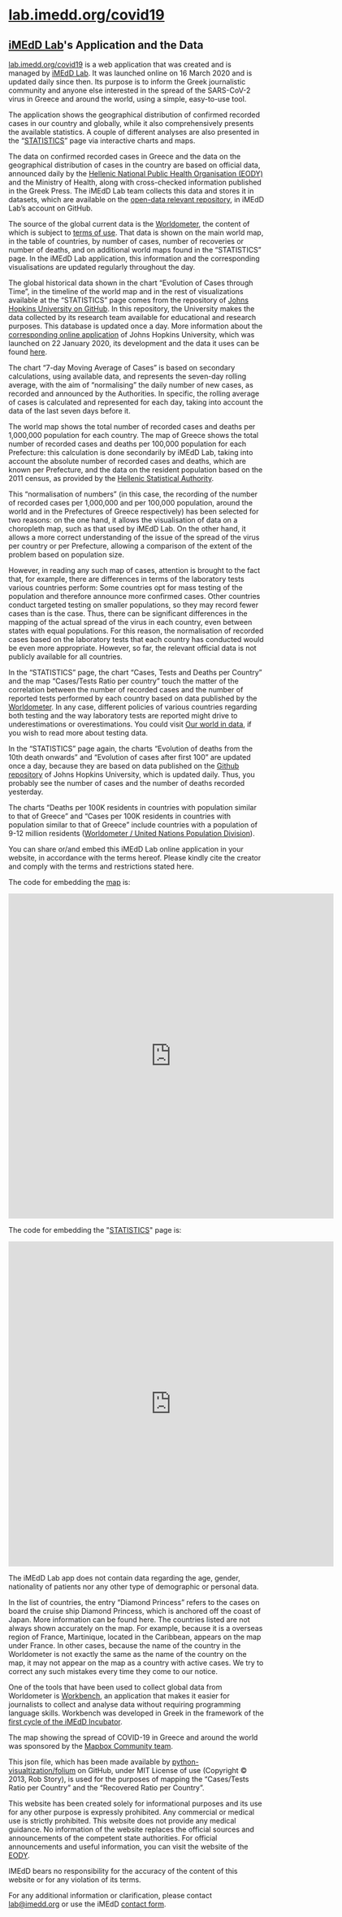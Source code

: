 # [lab.imedd.org/covid19](lab.imedd.org/covid19)
## [iMEdD Lab](https://www.imedd.org/imedd-lab/)'s Application and the Data

[lab.imedd.org/covid19](lab.imedd.org/covid19) is a web application that was created and is managed by [iMEdD Lab](https://www.imedd.org/imedd-lab/). It was launched online on 16 March 2020 and is updated daily since then. Its purpose is to inform the Greek journalistic community and anyone else interested in the spread of the SARS-CoV-2 virus in Greece and around the world, using a simple, easy-to-use tool.

The application shows the geographical distribution of confirmed recorded cases in our country and globally, while it also comprehensively presents the available statistics. A couple of different analyses are also presented in the “[STATISTICS](https://lab.imedd.org/covid19/stats/)” page via interactive charts and maps.

The data on confirmed recorded cases in Greece and the data on the geographical distribution of cases in the country are based on official data, announced daily by the [Hellenic National Public Health Organisation (EODY)](https://eody.gov.gr/) and the Ministry of Health, along with cross-checked information published in the Greek Press. The iMEdD Lab team collects this data and stores it in datasets, which are available on the [open-data relevant repository](https://github.com/iMEdD-Lab/open-data/tree/master/COVID-19), in iMEdD Lab’s account on GitHub.

The source of the global current data is the [Worldometer](https://www.worldometers.info/coronavirus/), the content of which is subject to [terms of use](https://www.worldometers.info/disclaimer/). That data is shown on the main world map, in the table of countries, by number of cases, number of recoveries or number of deaths, and on additional world maps found in the “STATISTICS” page. In the iMEdD Lab application, this information and the corresponding visualisations are updated regularly throughout the day.

The global historical data shown in the chart “Evolution of Cases through Time”, in the timeline of the world map and in the rest of visualizations available at the “STATISTICS” page comes from the repository of [Johns Hopkins University on GitHub](https://github.com/CSSEGISandData/COVID-19). In this repository, the University makes the data collected by its research team available for educational and research purposes. This database is updated once a day. More information about the [corresponding online application](https://coronavirus.jhu.edu/map.html) of Johns Hopkins University, which was launched on 22 January 2020, its development and the data it uses can be found [here](https://coronavirus.jhu.edu/map-faq).

The chart “7-day Moving Average of Cases” is based on secondary calculations, using available data, and represents the seven-day rolling average, with the aim of “normalising” the daily number of new cases, as recorded and announced by the Authorities. In specific, the rolling average of cases is calculated and represented for each day, taking into account the data of the last seven days before it.

The world map shows the total number of recorded cases and deaths per 1,000,000 population for each country. The map of Greece shows the total number of recorded cases and deaths per 100,000 population for each Prefecture: this calculation is done secondarily by iMEdD Lab, taking into account the absolute number of recorded cases and deaths, which are known per Prefecture, and the data on the resident population based on the 2011 census, as provided by the [Hellenic Statistical Authority](https://www.statistics.gr/el/statistics/-/publication/SAM03/-).

This “normalisation of numbers” (in this case, the recording of the number of recorded cases per 1,000,000 and per 100,000 population, around the world and in the Prefectures of Greece respectively) has been selected for two reasons: on the one hand, it allows the visualisation of data on a choropleth map, such as that used by iMEdD Lab. On the other hand, it allows a more correct understanding of the issue of the spread of the virus per country or per Prefecture, allowing a comparison of the extent of the problem based on population size.

However, in reading any such map of cases, attention is brought to the fact that, for example, there are differences in terms of the laboratory tests various countries perform: Some countries opt for mass testing of the population and therefore announce more confirmed cases. Other countries conduct targeted testing on smaller populations, so they may record fewer cases than is the case. Thus, there can be significant differences in the mapping of the actual spread of the virus in each country, even between states with equal populations. For this reason, the normalisation of recorded cases based on the laboratory tests that each country has conducted would be even more appropriate. However, so far, the relevant official data is not publicly available for all countries.

In the “STATISTICS” page, the chart “Cases, Tests and Deaths per Country” and the map “Cases/Tests Ratio per country” touch the matter of the correlation between the number of recorded cases and the number of reported tests performed by each country based on data published by the [Worldometer](https://www.worldometers.info/coronavirus/). In any case, different policies of various countries regarding both testing and the way laboratory tests are reported might drive to underestimations or overestimations. You could visit [Our world in data](https://ourworldindata.org/coronavirus-testing), if you wish to read more about testing data.

In the “STATISTICS” page again, the charts “Evolution of deaths from the 10th death onwards” and “Evolution of cases after first 100” are updated once a day, because they are based on data published on the [Github repository](https://github.com/CSSEGISandData/COVID-19) of Johns Hopkins University, which is updated daily. Thus, you probably see the number of cases and the number of deaths recorded yesterday.

The charts “Deaths per 100K residents in countries with population similar to that of Greece” and “Cases per 100K residents in countries with population similar to that of Greece” include countries with a population of 9-12 million residents ([Worldometer / United Nations Population Division](https://www.worldometers.info/world-population/population-by-country/)).

You can share or/and embed this iMEdD Lab online application in your website, in accordance with the terms hereof. Please kindly cite the creator and comply with the terms and restrictions stated here.

The code for embedding the [map](https://lab.imedd.org/covid19/) is:

<iframe
src="https://lab.imedd.org/covid19/?lang=en"
style="border:0px #ffffff none;"
name="imedd-covid"
scrolling="no"
frameborder="1"
marginheight="0px"
marginwidth="0px"
height="640px"
width="640px"
allowfullscreen>
</iframe>

The code for embedding the "[STATISTICS](https://lab.imedd.org/covid19/stats/)" page is:

<iframe
src="https://lab.imedd.org/covid19/stats/?lang=en"
style="border:0px #ffffff none;"
name="imedd-covid-stats"
frameborder="1"
marginheight="0px"
marginwidth="0px"
height="640px"
width="640px"
allowfullscreen>
</iframe>

The iMEdD Lab app does not contain data regarding the age, gender, nationality of patients nor any other type of demographic or personal data.

In the list of countries, the entry “Diamond Princess” refers to the cases on board the cruise ship Diamond Princess, which is anchored off the coast of Japan. More information can be found here. The countries listed are not always shown accurately on the map. For example, because it is a overseas region of France, Martinique, located in the Caribbean, appears on the map under France. In other cases, because the name of the country in the Worldometer is not exactly the same as the name of the country on the map, it may not appear on the map as a country with active cases. We try to correct any such mistakes every time they come to our notice.

One of the tools that have been used to collect global data from Worldometer is [Workbench](https://workbenchdata.com/gr/), an application that makes it easier for journalists to collect and analyse data without requiring programming language skills. Workbench was developed in Greek in the framework of the [first cycle of the iMEdD Incubator](https://www.imedd.org/el/inhouse/workbench/).

The map showing the spread of COVID-19 in Greece and around the world was sponsored by the [Mapbox Community team](https://www.mapbox.com/community/).

This json file, which has been made available by [python-visualtization/folium](https://github.com/python-visualization/folium) on GitHub, under MIT License of use (Copyright © 2013, Rob Story), is used for the purposes of mapping the “Cases/Tests Ratio per Country” and the “Recovered Ratio per Country”.

This website has been created solely for informational purposes and its use for any other purpose is expressly prohibited. Any commercial or medical use is strictly prohibited. This website does not provide any medical guidance. No information of the website replaces the official sources and announcements of the competent state authorities. For official announcements and useful information, you can visit the website of the [EODY](https://eody.gov.gr/).

IMEdD bears no responsibility for the accuracy of the content of this website or for any violation of its terms.

For any additional information or clarification, please contact lab@imedd.org or use the iMEdD [contact form](https://www.imedd.org/el/contact/).
